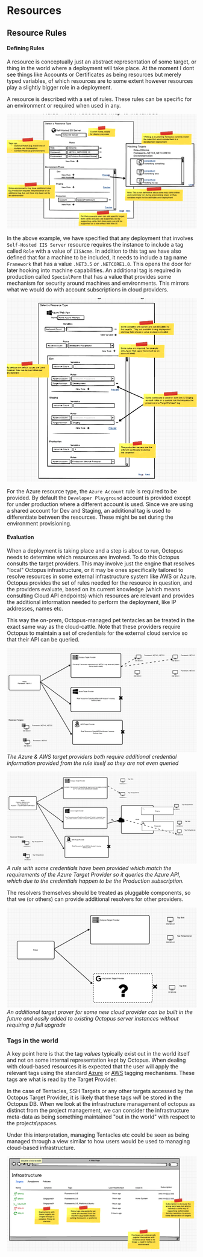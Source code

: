 # Resources #
## Resource Rules ##
#### Defining Rules #####
A resource is conceptually just an abstract representation of some target, or thing in the world where a deployment will take place. At the moment I dont see things like Accounts or Certificates as being resources but merely typed variables, of which resources are to some extent however resources play a slightly bigger role in a deployment.

A resource is described with a set of rules. These rules can be specific for an environment or required when used in any.

![Rule Definition IIS](rule_definition_iis.png)

In the above example, we have specified that any deployment that involves `Self-Hosted IIS Server` resource requires the instance to include a tag called `Role` with a value of `IISAcme`. In addition to this tag we have also defined that for a machine to be included, it needs to include a tag name `Framework` that has a value `.NET3.5` _or_ `.NETCORE1.0`. This opens the door for later hooking into machine capabilities. An additional tag is required in production called `SpecialPerm` that has a value that provides some mechanism for security around machines and environments. This mirrors what we would do with account subscriptions in cloud providers. 

![Rule Definition Azure](rule_definition_azure.png)

For the Azure resource type, the `Azure Account` rule is required to be provided. By default the `Developer Playground` account is provided except for under production where a different account is used. Since we are using a shared account for Dev and Staging, an additional tag is used to differentiate between the resources. These might be set during the environment provisioning.

#### Evaluation ####
When a deployment is taking place and a step is about to run, Octopus needs to determine which resources are involved. To do this Octopus consults the target providers. This may involve just the engine that resolves "local" Octopus infrastructure, or it may be ones specifically tailored to resolve resources in some external infrastructure system like AWS or Azure. Octopus provides the set of rules needed for the resource in question, and the providers evaluate, based on its current knowledge (which means consulting Cloud API endpoints) which resources are relevant and provides the additional information needed to perform the deployment, like IP addresses, names etc.

This way the on-prem, Octopus-managed pet tentacles an be treated in the exact same way as the cloud-cattle. Note that these providers require Octopus to maintain a set of credentials for the external cloud service so that their API can be queried.

![Rule Resolution Basic Scenario](rule_resolution.png)
_The Azure & AWS target providers both require additional credential information provided from the rule itself so they are not even queried_

![Rule Resolution Azure](rule_resolution_azure.png)
_A rule with some credentials have been provided which match the requirements of the Azure Target Provider so it queries the Azure API, which due to the credentials happen to be the Production subscription._

The resolvers themselves should be treated as pluggable components, so that we (or others) can provide additional resolvers for other providers.

![Rule Resolution Extensible](rule_resolution_extensible.png)
_An additional target prover for some new cloud provider can be built in the future and easily added to existing Octopus server instances without requiring a full upgrade_

### Tags in the world ###
A key point here is that the tag _values_ typically exist out in the world itself and not on some internal representation kept by Octopus. When dealing with cloud-based resources it is expected that the user will apply the relevant tags using the standard [Azure](https://docs.microsoft.com/en-us/azure/azure-resource-manager/resource-group-using-tags) or [AWS](https://aws.amazon.com/answers/account-management/aws-tagging-strategies/) tagging mechanisms. These tags are what is read by the Target Provider. 

In the case of Tentacles, SSH Targets or any other targets accessed by the Octopus Target Provider, it is likely that these tags _will_ be stored in the Octopus DB. When we look at the infrastructure management of octopus as distinct from the project management, we can consider the infrastructure meta-data as being something maintained "out in the world" with respect to the projects\spaces.

Under this interpretation, managing Tentacles etc could be seen as being managed through a view similar to how users would be used to managing cloud-based infrastructure.

![Infrastructure](infrastructure.png)